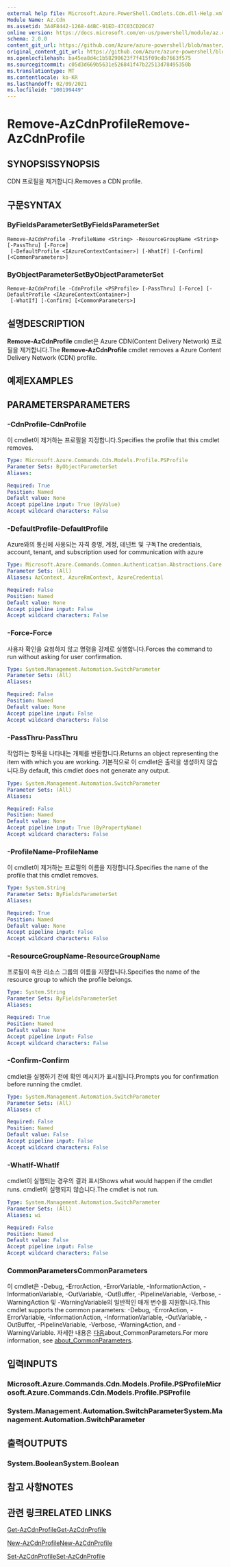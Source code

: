 ```yaml
---
external help file: Microsoft.Azure.PowerShell.Cmdlets.Cdn.dll-Help.xml
Module Name: Az.Cdn
ms.assetid: 3A4F8442-1268-44BC-91ED-47C03CD20C47
online version: https://docs.microsoft.com/en-us/powershell/module/az.cdn/remove-azcdnprofile
schema: 2.0.0
content_git_url: https://github.com/Azure/azure-powershell/blob/master/src/Cdn/Cdn/help/Remove-AzCdnProfile.md
original_content_git_url: https://github.com/Azure/azure-powershell/blob/master/src/Cdn/Cdn/help/Remove-AzCdnProfile.md
ms.openlocfilehash: ba45ea8d4c1b58290623f7f415f09cdb7663f575
ms.sourcegitcommit: c05d3d669b5631e526841f47b22513d78495350b
ms.translationtype: MT
ms.contentlocale: ko-KR
ms.lasthandoff: 02/09/2021
ms.locfileid: "100199449"
---
```

# <span data-ttu-id="33f39-101">Remove-AzCdnProfile</span><span class="sxs-lookup"><span data-stu-id="33f39-101">Remove-AzCdnProfile</span></span>

## <span data-ttu-id="33f39-102">SYNOPSIS</span><span class="sxs-lookup"><span data-stu-id="33f39-102">SYNOPSIS</span></span>
<span data-ttu-id="33f39-103">CDN 프로필을 제거합니다.</span><span class="sxs-lookup"><span data-stu-id="33f39-103">Removes a CDN profile.</span></span>

## <span data-ttu-id="33f39-104">구문</span><span class="sxs-lookup"><span data-stu-id="33f39-104">SYNTAX</span></span>

### <span data-ttu-id="33f39-105">ByFieldsParameterSet</span><span class="sxs-lookup"><span data-stu-id="33f39-105">ByFieldsParameterSet</span></span>
```
Remove-AzCdnProfile -ProfileName <String> -ResourceGroupName <String> [-PassThru] [-Force]
 [-DefaultProfile <IAzureContextContainer>] [-WhatIf] [-Confirm] [<CommonParameters>]
```

### <span data-ttu-id="33f39-106">ByObjectParameterSet</span><span class="sxs-lookup"><span data-stu-id="33f39-106">ByObjectParameterSet</span></span>
```
Remove-AzCdnProfile -CdnProfile <PSProfile> [-PassThru] [-Force] [-DefaultProfile <IAzureContextContainer>]
 [-WhatIf] [-Confirm] [<CommonParameters>]
```

## <span data-ttu-id="33f39-107">설명</span><span class="sxs-lookup"><span data-stu-id="33f39-107">DESCRIPTION</span></span>
<span data-ttu-id="33f39-108">**Remove-AzCdnProfile** cmdlet은 Azure CDN(Content Delivery Network) 프로필을 제거합니다.</span><span class="sxs-lookup"><span data-stu-id="33f39-108">The **Remove-AzCdnProfile** cmdlet removes a Azure Content Delivery Network (CDN) profile.</span></span>

## <span data-ttu-id="33f39-109">예제</span><span class="sxs-lookup"><span data-stu-id="33f39-109">EXAMPLES</span></span>

## <span data-ttu-id="33f39-110">PARAMETERS</span><span class="sxs-lookup"><span data-stu-id="33f39-110">PARAMETERS</span></span>

### <span data-ttu-id="33f39-111">-CdnProfile</span><span class="sxs-lookup"><span data-stu-id="33f39-111">-CdnProfile</span></span>
<span data-ttu-id="33f39-112">이 cmdlet이 제거하는 프로필을 지정합니다.</span><span class="sxs-lookup"><span data-stu-id="33f39-112">Specifies the profile that this cmdlet removes.</span></span>

```yaml
Type: Microsoft.Azure.Commands.Cdn.Models.Profile.PSProfile
Parameter Sets: ByObjectParameterSet
Aliases:

Required: True
Position: Named
Default value: None
Accept pipeline input: True (ByValue)
Accept wildcard characters: False
```

### <span data-ttu-id="33f39-113">-DefaultProfile</span><span class="sxs-lookup"><span data-stu-id="33f39-113">-DefaultProfile</span></span>
<span data-ttu-id="33f39-114">Azure와의 통신에 사용되는 자격 증명, 계정, 테넌트 및 구독</span><span class="sxs-lookup"><span data-stu-id="33f39-114">The credentials, account, tenant, and subscription used for communication with azure</span></span>

```yaml
Type: Microsoft.Azure.Commands.Common.Authentication.Abstractions.Core.IAzureContextContainer
Parameter Sets: (All)
Aliases: AzContext, AzureRmContext, AzureCredential

Required: False
Position: Named
Default value: None
Accept pipeline input: False
Accept wildcard characters: False
```

### <span data-ttu-id="33f39-115">-Force</span><span class="sxs-lookup"><span data-stu-id="33f39-115">-Force</span></span>
<span data-ttu-id="33f39-116">사용자 확인을 요청하지 않고 명령을 강제로 실행합니다.</span><span class="sxs-lookup"><span data-stu-id="33f39-116">Forces the command to run without asking for user confirmation.</span></span>

```yaml
Type: System.Management.Automation.SwitchParameter
Parameter Sets: (All)
Aliases:

Required: False
Position: Named
Default value: None
Accept pipeline input: False
Accept wildcard characters: False
```

### <span data-ttu-id="33f39-117">-PassThru</span><span class="sxs-lookup"><span data-stu-id="33f39-117">-PassThru</span></span>
<span data-ttu-id="33f39-118">작업하는 항목을 나타내는 개체를 반환합니다.</span><span class="sxs-lookup"><span data-stu-id="33f39-118">Returns an object representing the item with which you are working.</span></span>
<span data-ttu-id="33f39-119">기본적으로 이 cmdlet은 출력을 생성하지 않습니다.</span><span class="sxs-lookup"><span data-stu-id="33f39-119">By default, this cmdlet does not generate any output.</span></span>

```yaml
Type: System.Management.Automation.SwitchParameter
Parameter Sets: (All)
Aliases:

Required: False
Position: Named
Default value: None
Accept pipeline input: True (ByPropertyName)
Accept wildcard characters: False
```

### <span data-ttu-id="33f39-120">-ProfileName</span><span class="sxs-lookup"><span data-stu-id="33f39-120">-ProfileName</span></span>
<span data-ttu-id="33f39-121">이 cmdlet이 제거하는 프로필의 이름을 지정합니다.</span><span class="sxs-lookup"><span data-stu-id="33f39-121">Specifies the name of the profile that this cmdlet removes.</span></span>

```yaml
Type: System.String
Parameter Sets: ByFieldsParameterSet
Aliases:

Required: True
Position: Named
Default value: None
Accept pipeline input: False
Accept wildcard characters: False
```

### <span data-ttu-id="33f39-122">-ResourceGroupName</span><span class="sxs-lookup"><span data-stu-id="33f39-122">-ResourceGroupName</span></span>
<span data-ttu-id="33f39-123">프로필이 속한 리소스 그룹의 이름을 지정합니다.</span><span class="sxs-lookup"><span data-stu-id="33f39-123">Specifies the name of the resource group to which the profile belongs.</span></span>

```yaml
Type: System.String
Parameter Sets: ByFieldsParameterSet
Aliases:

Required: True
Position: Named
Default value: None
Accept pipeline input: False
Accept wildcard characters: False
```

### <span data-ttu-id="33f39-124">-Confirm</span><span class="sxs-lookup"><span data-stu-id="33f39-124">-Confirm</span></span>
<span data-ttu-id="33f39-125">cmdlet을 실행하기 전에 확인 메시지가 표시됩니다.</span><span class="sxs-lookup"><span data-stu-id="33f39-125">Prompts you for confirmation before running the cmdlet.</span></span>

```yaml
Type: System.Management.Automation.SwitchParameter
Parameter Sets: (All)
Aliases: cf

Required: False
Position: Named
Default value: False
Accept pipeline input: False
Accept wildcard characters: False
```

### <span data-ttu-id="33f39-126">-WhatIf</span><span class="sxs-lookup"><span data-stu-id="33f39-126">-WhatIf</span></span>
<span data-ttu-id="33f39-127">cmdlet이 실행되는 경우의 결과 표시</span><span class="sxs-lookup"><span data-stu-id="33f39-127">Shows what would happen if the cmdlet runs.</span></span>
<span data-ttu-id="33f39-128">cmdlet이 실행되지 않습니다.</span><span class="sxs-lookup"><span data-stu-id="33f39-128">The cmdlet is not run.</span></span>

```yaml
Type: System.Management.Automation.SwitchParameter
Parameter Sets: (All)
Aliases: wi

Required: False
Position: Named
Default value: False
Accept pipeline input: False
Accept wildcard characters: False
```

### <span data-ttu-id="33f39-129">CommonParameters</span><span class="sxs-lookup"><span data-stu-id="33f39-129">CommonParameters</span></span>
<span data-ttu-id="33f39-130">이 cmdlet은 -Debug, -ErrorAction, -ErrorVariable, -InformationAction, -InformationVariable, -OutVariable, -OutBuffer, -PipelineVariable, -Verbose, -WarningAction 및 -WarningVariable의 일반적인 매개 변수를 지원합니다.</span><span class="sxs-lookup"><span data-stu-id="33f39-130">This cmdlet supports the common parameters: -Debug, -ErrorAction, -ErrorVariable, -InformationAction, -InformationVariable, -OutVariable, -OutBuffer, -PipelineVariable, -Verbose, -WarningAction, and -WarningVariable.</span></span> <span data-ttu-id="33f39-131">자세한 내용은 [다음](http://go.microsoft.com/fwlink/?LinkID=113216)about_CommonParameters.</span><span class="sxs-lookup"><span data-stu-id="33f39-131">For more information, see [about_CommonParameters](http://go.microsoft.com/fwlink/?LinkID=113216).</span></span>

## <span data-ttu-id="33f39-132">입력</span><span class="sxs-lookup"><span data-stu-id="33f39-132">INPUTS</span></span>

### <span data-ttu-id="33f39-133">Microsoft.Azure.Commands.Cdn.Models.Profile.PSProfile</span><span class="sxs-lookup"><span data-stu-id="33f39-133">Microsoft.Azure.Commands.Cdn.Models.Profile.PSProfile</span></span>

### <span data-ttu-id="33f39-134">System.Management.Automation.SwitchParameter</span><span class="sxs-lookup"><span data-stu-id="33f39-134">System.Management.Automation.SwitchParameter</span></span>

## <span data-ttu-id="33f39-135">출력</span><span class="sxs-lookup"><span data-stu-id="33f39-135">OUTPUTS</span></span>

### <span data-ttu-id="33f39-136">System.Boolean</span><span class="sxs-lookup"><span data-stu-id="33f39-136">System.Boolean</span></span>

## <span data-ttu-id="33f39-137">참고 사항</span><span class="sxs-lookup"><span data-stu-id="33f39-137">NOTES</span></span>

## <span data-ttu-id="33f39-138">관련 링크</span><span class="sxs-lookup"><span data-stu-id="33f39-138">RELATED LINKS</span></span>

[<span data-ttu-id="33f39-139">Get-AzCdnProfile</span><span class="sxs-lookup"><span data-stu-id="33f39-139">Get-AzCdnProfile</span></span>](./Get-AzCdnProfile.md)

[<span data-ttu-id="33f39-140">New-AzCdnProfile</span><span class="sxs-lookup"><span data-stu-id="33f39-140">New-AzCdnProfile</span></span>](./New-AzCdnProfile.md)

[<span data-ttu-id="33f39-141">Set-AzCdnProfile</span><span class="sxs-lookup"><span data-stu-id="33f39-141">Set-AzCdnProfile</span></span>](./Set-AzCdnProfile.md)


